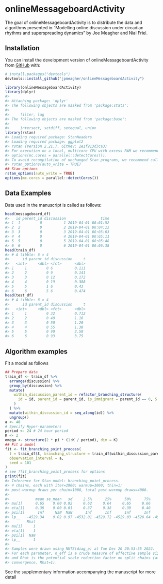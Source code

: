 
<!-- README.md is generated from README.Rmd. Please edit that file -->

# onlineMessageboardActivity

<!-- badges: start -->

<!-- badges: end -->

The goal of onlineMessageboardActivity is to distribute the data and
algorithms presented in “Modelling online discussion under circadian
rhythms and superspreading dynamics” by Joe Meagher and Nial Friel.

## Installation

You can install the development version of onlineMessageboardActivity
from [GitHub](https://github.com/) with:

``` r
# install.packages("devtools")
devtools::install_github("jpmeagher/onlineMessageboardActivity")
```

``` r
library(onlineMessageboardActivity)
library(dplyr)
#> 
#> Attaching package: 'dplyr'
#> The following objects are masked from 'package:stats':
#> 
#>     filter, lag
#> The following objects are masked from 'package:base':
#> 
#>     intersect, setdiff, setequal, union
library(rstan)
#> Loading required package: StanHeaders
#> Loading required package: ggplot2
#> rstan (Version 2.21.7, GitRev: 2e1f913d3ca3)
#> For execution on a local, multicore CPU with excess RAM we recommend calling
#> options(mc.cores = parallel::detectCores()).
#> To avoid recompilation of unchanged Stan programs, we recommend calling
#> rstan_options(auto_write = TRUE)
## Stan options
rstan_options(auto_write = TRUE)
options(mc.cores = parallel::detectCores())
```

## Data Examples

Data used in the manuscript is called as follows:

``` r
head(messageboard_df)
#>   id parent_id discussion                time
#> 1  1         0          1 2019-04-01 00:01:52
#> 2  2         0          2 2019-04-01 00:04:13
#> 3  3         0          3 2019-04-01 00:05:03
#> 4  4         0          4 2019-04-01 00:05:11
#> 5  5         0          5 2019-04-01 00:05:48
#> 6  6         0          6 2019-04-01 00:06:38
head(train_df)
#> # A tibble: 6 × 4
#>      id parent_id discussion     t
#>   <int>     <dbl> <fct>      <dbl>
#> 1     1         0 6          0.111
#> 2     2         0 9          0.141
#> 3     3         0 12         0.172
#> 4     4         0 19         0.388
#> 5     5         1 6          0.43 
#> 6     6         5 6          0.474
head(test_df)
#> # A tibble: 6 × 4
#>      id parent_id discussion     t
#>   <int>     <dbl> <fct>      <dbl>
#> 1     1         0 32         0.712
#> 2     2         0 48         1.16 
#> 3     3         0 50         1.20 
#> 4     4         0 55         1.38 
#> 5     5         0 90         3.58 
#> 6     6         0 93         3.75
```

## Algorithm examples

Fit a model as follows

``` r
## Prepare data
train_df <- train_df %>% 
  arrange(discussion) %>% 
  group_by(discussion) %>% 
  mutate(
    within_discussion_parent_id = refactor_branching_structure(
      id = id, parent_id = parent_id, is_immigrant = parent_id == 0, S = length(id)
    )
  ) %>% 
  mutate(within_discussion_id = seq_along(id)) %>% 
  ungroup()
a <- 48
# Specify Hyper-parameters
period <- 24 # 24 hour period
K <- 2
omega <- structure(2 * pi * (1:K / period), dim = K)
## Fit a model
fit <- fit_branching_point_process(
  t = train_df$t, branching_structure = train_df$within_discussion_parent_id,
  observation_interval = a,
  seed = 101
)
# see ?fit_branching_point_process for options
print(fit)
#> Inference for Stan model: branching_point_process.
#> 4 chains, each with iter=2000; warmup=1000; thin=1; 
#> post-warmup draws per chain=1000, total post-warmup draws=4000.
#> 
#>            mean se_mean   sd     2.5%      25%      50%      75%    97.5% n_eff
#> mu[1]      0.65    0.00 0.02     0.62     0.64     0.65     0.66     0.69  3119
#> eta[1]     0.39    0.00 0.01     0.37     0.38     0.39     0.40     0.41  2802
#> psi[1]      Inf     NaN  NaN      Inf      Inf      Inf      Inf      Inf   NaN
#> lp__   -4529.34    0.02 0.97 -4532.01 -4529.72 -4529.03 -4528.64 -4528.39  1646
#>        Rhat
#> mu[1]     1
#> eta[1]    1
#> psi[1]  NaN
#> lp__      1
#> 
#> Samples were drawn using NUTS(diag_e) at Tue Dec 20 20:53:55 2022.
#> For each parameter, n_eff is a crude measure of effective sample size,
#> and Rhat is the potential scale reduction factor on split chains (at 
#> convergence, Rhat=1).
```

See the supplementary information accompanying the manuscript for more
detail
